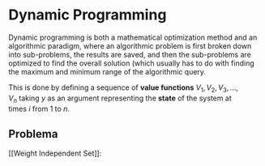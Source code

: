 # Dynamic Programming

Dynamic programming is both a mathematical optimization method and an algorithmic paradigm, where an algorithmic problem is first broken down into sub-problems, the results are saved, and then the sub-problems are optimized to find the overall solution (which usually has to do with finding the maximum and minimum range of the algorithmic query.

This is done by defining a sequence of **value functions** $V_1, V_2, V_3, \ldots, V_n$ taking _y_ as an argument representing the **state** of the system at times $i$ from $1$ to $n$.

## Problema
[[Weight Independent Set]]: 